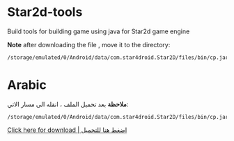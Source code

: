 # Star2d-tools
Build tools for building game using java for Star2d game engine

**Note** after downloading the file , move it to the directory:
```
/storage/emulated/0/Android/data/com.star4droid.Star2D/files/bin/cp.jar
``` 

# **Arabic**
**ملاحظة** بعد تحميل الملف ، انقله الى مسار الاتي:

```
/storage/emulated/0/Android/data/com.star4droid.Star2D/files/bin/cp.jar
```

[Click here for download | اضغط هنا للتحميل](https://github.com/abodinagdat16/star2d-tools/releases/download/1.0.0/cp.jar)



 
